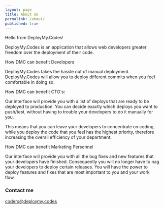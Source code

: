 ```yaml
---
layout: page
title: About Us
permalink: /about/
published: true
---
```


Hello from DeployMy.Codes!

DeployMy.Codes is an application that allows web developers greater freedom over the deployment of their code.

How DMC can benefit Developers

DeployMy.Codes takes the hassle out of manual deployment.   DeployMy.Codes will allow you to deploy different commits when you feel comfortable in doing so.

How DMC can benefit CTO's:

Our interface will provide you with a list of deploys that are ready to be deployed to production.  You can decide exactly which deploys you want to push/test, without having to trouble your developers to do it manually for you.

This means that you can leave your developers to concentrate on coding, while you deploy the code that you feel has the highest priority, therefore increasing the overall efficiency of your department.

How DMC can benefit Marketing Personnel

Our interface will provide you with all the bug fixes and new features that your developers have finished.  Consequently you will no longer have to nag your developers to deploy certain releases.  You will have the power to deploy features and fixes that are most important to you and your work flow.





### Contact me

coders@deploymy.codes